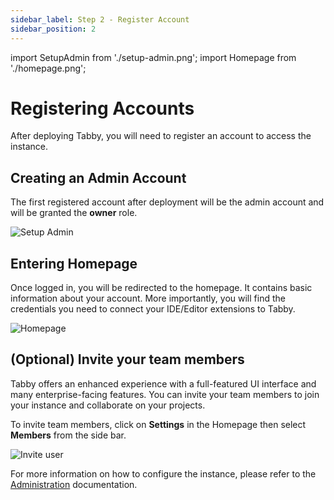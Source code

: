```yaml
---
sidebar_label: Step 2 - Register Account
sidebar_position: 2
---
```


import SetupAdmin from './setup-admin.png';
import Homepage from './homepage.png';

# Registering Accounts

After deploying Tabby, you will need to register an account to access the instance.

## Creating an Admin Account

The first registered account after deployment will be the admin account and will be granted the **owner** role.

<img src={SetupAdmin} width={600} alt="Setup Admin" />

## Entering Homepage

Once logged in, you will be redirected to the homepage. It contains basic information about your account. More importantly, you will find the credentials you need to connect your IDE/Editor extensions to Tabby.

![Homepage](homepage.png)

## (Optional) Invite your team members

Tabby offers an enhanced experience with a full-featured UI interface and many enterprise-facing features. You can invite your team members to join your instance and collaborate on your projects.

To invite team members, click on **Settings** in the Homepage then select **Members** from the side bar.

![Invite user](invite-user.png)

For more information on how to configure the instance, please refer to the [Administration](/docs/administration/upgrade) documentation.
